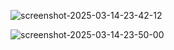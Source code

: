 ![screenshot-2025-03-14-23-42-12](https://github.com/user-attachments/assets/09f95456-fdc1-49ec-ab07-f38a69a09b16)

![screenshot-2025-03-14-23-50-00](https://github.com/user-attachments/assets/a78860c8-6fb3-4e68-8908-f7bf12ef3957)
